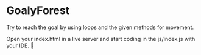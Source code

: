 # GoalyForest
Try to reach the goal by using loops and the given methods for movement.

Open your index.html in a live server and start coding in the js/index.js with your IDE. 🥳
